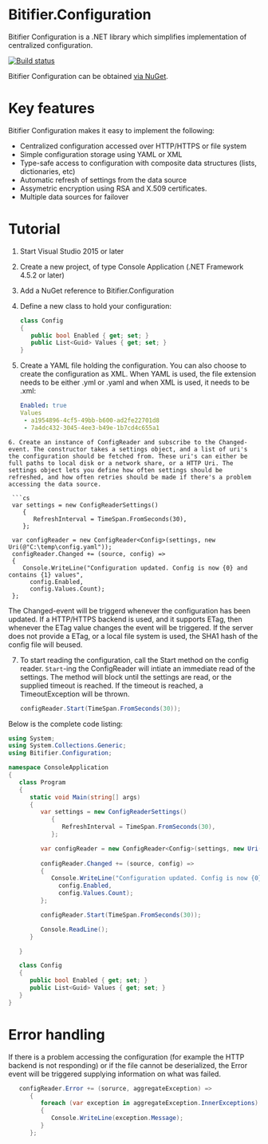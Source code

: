 # Bitifier.Configuration

Bitifier Configuration is a .NET library which simplifies implementation of centralized configuration. 

[![Build status](https://ci.appveyor.com/api/projects/status/lhk2hgvif3gx3xhw?svg=true)](https://ci.appveyor.com/project/MartinKnafve/bitifier-configuration)

Bitifier Configuration can be obtained [via NuGet](https://www.nuget.org/packages/Bitifier.Configuration/).

# Key features

Bitifier Configuration makes it easy to implement the following:

* Centralized configuration accessed over HTTP/HTTPS or file system
* Simple configuration storage using YAML or XML
* Type-safe access to configuration with composite data structures (lists, dictionaries, etc)
* Automatic refresh of settings from the data source
* Assymetric encryption using RSA and X.509 certificates.
* Multiple data sources for failover

# Tutorial

1. Start Visual Studio 2015 or later
2. Create a new project, of type Console Application (.NET Framework 4.5.2 or later)
3. Add a NuGet reference to Bitifier.Configuration
4. Define a new class to hold your configuration:

   ```cs
   class Config
   {
      public bool Enabled { get; set; }
      public List<Guid> Values { get; set; }
   } 
   ```
5. Create a YAML file holding the configuration. You can also choose to create the configuration as XML. When YAML is used, the file extension needs to be either .yml or .yaml and when XML is used, it needs to be .xml:

   ```yaml
   Enabled: true
   Values
    - a1954896-4cf5-49bb-b600-ad2fe22701d8
    - 7a4dc432-3045-4ee3-b49e-1b7cd4c655a1
  ```
6. Create an instance of ConfigReader and subscribe to the Changed-event. The constructor takes a settings object, and a list of uri's the configuration should be fetched from. These uri's can either be full paths to local disk or a network share, or a HTTP Uri. The settings object lets you define how often settings should be refreshed, and how often retries should be made if there's a problem accessing the data source.

   ```cs
   var settings = new ConfigReaderSettings()
      {
         RefreshInterval = TimeSpan.FromSeconds(30),
      };
   
   var configReader = new ConfigReader<Config>(settings, new Uri(@"C:\temp\config.yaml"));
   configReader.Changed += (source, config) =>
   {
      Console.WriteLine("Configuration updated. Config is now {0} and contains {1} values", 
        config.Enabled, 
        config.Values.Count);
   };
   ```
   
   The Changed-event will be triggerd whenever the configuration has been updated. If a HTTP/HTTPS backend is used, and it supports ETag, then whenever the ETag value changes the event will be triggered. If the server does not provide a ETag, or a local file system is used, the SHA1 hash of the config file will beused.
   
7. To start reading the configuration, call the Start method on the config reader. `Start`-ing the ConfigReader will intiate an immediate read of the settings. The method will block until the settings are read, or the supplied timeout is reached. If the timeout is reached, a TimeoutException will be thrown.

   ```cs
   configReader.Start(TimeSpan.FromSeconds(30));
   ```



Below is the complete code listing:
   
```cs
using System;
using System.Collections.Generic;
using Bitifier.Configuration;

namespace ConsoleApplication
{
   class Program
   {
      static void Main(string[] args)
      {
         var settings = new ConfigReaderSettings()
            {
               RefreshInterval = TimeSpan.FromSeconds(30),
            };

         var configReader = new ConfigReader<Config>(settings, new Uri(@"C:\temp\config.yaml"));
         
         configReader.Changed += (source, config) =>
         {
            Console.WriteLine("Configuration updated. Config is now {0} and contains {1} values",
              config.Enabled,
              config.Values.Count);
         };

         configReader.Start(TimeSpan.FromSeconds(30));

         Console.ReadLine();
      }

   }

   class Config
   {
      public bool Enabled { get; set; }
      public List<Guid> Values { get; set; }
   }
}
```
   
   
# Error handling

If there is a problem accessing the configuration (for example the HTTP backend is not responding) or if the file cannot be deserialized, the Error event will be triggered supplying information on what was failed.

```cs
   configReader.Error += (sorurce, aggregateException) =>
      {
         foreach (var exception in aggregateException.InnerExceptions)
         {
            Console.WriteLine(exception.Message);
         }
      };
```
